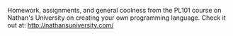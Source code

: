 Homework, assignments, and general coolness from the PL101 course on Nathan's University on creating your own programming language. Check it out at: http://nathansuniversity.com/
